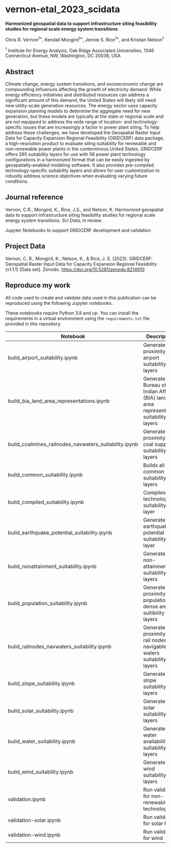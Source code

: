 # vernon-etal_2023_scidata

**Harmonized geospatial data to support infrastructure siting feasibility studies for regional scale energy system transitions**

Chris R. Vernon<sup>1\*</sup>, Kendall Mongird<sup>1\*</sup>, Jennie S. Rice<sup>1\*</sup>, and Kristian Nelson<sup>1</sup>

<sup>1 </sup> Institute for Energy Analysis, Oak Ridge Associated Universities, 1346 Connecticut Avenue, NW, Washington, DC 20036, USA

## Abstract
Climate change, energy system transitions, and socioeconomic change are compounding influences affecting the growth of electricity demand. While energy efficiency initiatives and distributed resources can address a significant amount of this demand, the United States will likely still need new utility-scale generation resources. The energy sector uses capacity expansion planning models to determine the aggregate need for new generation, but these models are typically at the state or regional scale and are not equipped to address the wide range of location- and technology-specific issues that are increasingly a factor in power plant siting. To help address these challenges, we have developed the Geospatial Raster Input Data for Capacity Expansion Regional Feasibility (GRIDCERF) data package, a high-resolution product to evaluate siting suitability for renewable and non-renewable power plants in the conterminous United States. GRIDCERF offers 265 suitability layers for use with 56 power plant technology configurations in a harmonized format that can be easily ingested by geospatially-enabled modeling software. It also provides pre-compiled technology-specific suitability layers and allows for user customization to robustly address science objectives when evaluating varying future conditions.

## Journal reference
Vernon, C.R., Mongird, K., Rice, J.S., and Nelson, K. Harmonized geospatial data to support infrastructure siting feasibility studies for regional scale energy system transitions. _Sci Data_, in review.

Jupyter Notebooks to support GRIDCERF development and validation

## Project Data
Vernon, C. R., Mongird, K., Nelson, K., & Rice, J. S. (2023). GRIDCERF: Geospatial Raster Input Data for Capacity Expansion Regional Feasibility (v1.1.1) [Data set]. Zenodo. https://doi.org/10.5281/zenodo.8214910

## Reproduce my work
All code used to create and validate data used in this publication can be reproduced using the following Jupyter notebooks.  

These notebooks require Python 3.8 and up.  You can install the requirements in a virtual environment using the `requirements.txt` file provided in this repository.


| **Notebook**                              | **Description**                                                                      |
|-------------------------------------------|--------------------------------------------------------------------------------------|
| build_airport_suitability.ipynb           | Generates proximity to airport suitability layers                                    |
| build_bia_land_area_representations.ipynb | Generates Bureau of Indian Affairs (BIA) land area representation suitability layers |
| build_coalmines_railnodes_navwaters_suitability.ipynb | Generates proximity to coal supply suitability layers | 
| build_common_suitability.ipynb | Builds all common suitability layers | 
| build_compiled_suitability.ipynb | Compiles all technology suitability layer |
| build_earthquake_potential_suitability.ipynb | Generates earthquake potential suitability layer | 
| build_nonattainment_suitability.ipynb | Generate non-attainment suitability layers | 
| build_population_suitability.ipynb | Generate proximity to population dense areas suitibility layers | 
| build_railnodes_navwaters_suitability.ipynb | Generate proximity to rail nodes and navigable waters suitability layers |
| build_slope_suitability.ipynb | Generate slope suitability layers |
| build_solar_suitability.ipynb | Generate solar suitability layers | 
| build_water_suitability.ipynb | Generate water availability suitability layers | 
| build_wind_suitability.ipynb | Generate wind suitability layers | 
| validation.ipynb | Run validation for non-renewable technologies | 
| validation-solar.ipynb | Run validation for solar PV | 
| validation-wind.ipynb | Run validation for wind | 

